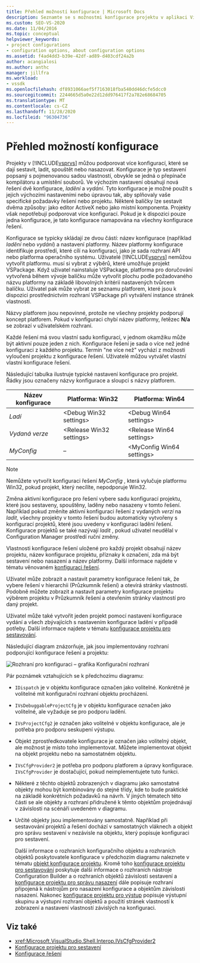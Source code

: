 ```yaml
---
title: Přehled možností konfigurace | Microsoft Docs
description: Seznamte se s možnostmi konfigurace projektu v aplikaci Visual Studio. Konfigurace je typ sestavení popsaný s pojmenovanou sadou vlastností a umístění souborů.
ms.custom: SEO-VS-2020
ms.date: 11/04/2016
ms.topic: conceptual
helpviewer_keywords:
- project configurations
- configuration options, about configuration options
ms.assetid: f4ad4dd3-b39e-42df-ad89-d403cdf24a2b
author: acangialosi
ms.author: anthc
manager: jillfra
ms.workload:
- vssdk
ms.openlocfilehash: df8931066aef5f7163018fba540dd46dcfe5dcc0
ms.sourcegitcommit: 2244665d5a0e22d12dd976417f2a782e68684705
ms.translationtype: MT
ms.contentlocale: cs-CZ
ms.lasthandoff: 11/28/2020
ms.locfileid: "96304736"
---
```

# <a name="configuration-options-overview"></a>Přehled možností konfigurace
Projekty v [!INCLUDE[vsprvs](../../code-quality/includes/vsprvs_md.md)] můžou podporovat více konfigurací, které se dají sestavit, ladit, spouštět nebo nasazovat. Konfigurace je typ sestavení popsaný s pojmenovanou sadou vlastností, obvykle se jedná o přepínače kompilátoru a umístění souborů. Ve výchozím nastavení obsahují nová řešení dvě konfigurace, *ladění* a *vydání*. Tyto konfigurace je možné použít s jejich výchozími nastaveními nebo úpravou tak, aby splňovaly vaše specifické požadavky řešení nebo projektu. Některé balíčky lze sestavit dvěma způsoby: jako editor ActiveX nebo jako místní komponenta. Projekty však nepotřebují podporovat více konfigurací. Pokud je k dispozici pouze jedna konfigurace, je tato konfigurace namapována na všechny konfigurace řešení.

 Konfigurace se typicky skládají ze dvou částí: název konfigurace (například *ladění* nebo *vydání*) a nastavení platformy. Název platformy konfigurace identifikuje prostředí, které cílí na konfiguraci, jako je sada rozhraní API nebo platforma operačního systému. Uživatelé [!INCLUDE[vsprvs](../../code-quality/includes/vsprvs_md.md)] nemůžou vytvořit platformu. musí si vybrat z výběrů, které umožňuje projekt VSPackage. Když uživatel nainstaluje VSPackage, platforma pro doručování vytvořená během vývoje balíčku může vytvořit plochu podle požadovaného názvu platformy na základě libovolných kritérií nastavených tvůrcem balíčku. Uživatel pak může vybrat ze seznamu platforem, které jsou k dispozici prostřednictvím rozhraní VSPackage při vytváření instance stránek vlastností.

 Názvy platforem jsou nepovinné, protože ne všechny projekty podporují koncept platforem. Pokud v konfiguraci chybí název platformy, řetězec **N/a** se zobrazí v uživatelském rozhraní.

 Každé řešení má svou vlastní sadu konfigurací, v jednom okamžiku může být aktivní pouze jeden z nich. Konfigurace řešení je sada o více než jedné konfiguraci z každého projektu. Termín "ne více než" vychází z možnosti vyloučení projektu z konfigurace řešení. Uživatelé můžou vytvářet vlastní vlastní konfigurace řešení.

 Následující tabulka ilustruje typické nastavení konfigurace pro projekt. Řádky jsou označeny názvy konfigurace a sloupci s názvy platforem.

|Název konfigurace|Platforma: Win32|Platforma: Win64|
|------------------------|----------------------|----------------------|
|*Ladí*|\<Debug Win32 settings>|\<Debug Win64 settings>|
|*Vydaná verze*|\<Release Win32 settings>|\<Release Win64 settings>|
|*MyConfig*|–|\<MyConfig Win64 settings>|

> [!NOTE]
> Nemůžete vytvořit konfiguraci řešení *MyConfig* , která vylučuje platformu Win32, pokud projekt, který necílíte, nepodporuje Win32.

 Změna aktivní konfigurace pro řešení vybere sadu konfigurací projektu, které jsou sestaveny, spouštěny, laděny nebo nasazeny v tomto řešení. Například pokud změníte aktivní konfiguraci řešení z vydaných *verzí* na *ladit*, všechny projekty v tomto řešení budou automaticky vytvořeny s konfigurací projektů, které jsou uvedeny v konfiguraci ladění řešení. Konfigurace projektů se také nazývají *ladit* , pokud uživatel neudělal v Configuration Manager prostředí ruční změny.

 Vlastnosti konfigurace řešení uložené pro každý projekt obsahují název projektu, název konfigurace projektu, příznaky k označení, zda má být sestavení nebo nasazení a název platformy. Další informace najdete v tématu věnovaném [konfiguraci řešení](../../extensibility/internals/solution-configuration.md).

 Uživatel může zobrazit a nastavit parametry konfigurace řešení tak, že vybere řešení v hierarchii (Průzkumník řešení) a otevírá stránky vlastností. Podobně můžete zobrazit a nastavit parametry konfigurace projektu výběrem projektu v Průzkumník řešení a otevřením stránky vlastností pro daný projekt.

 Uživatel může také vytvořit jeden projekt pomocí nastavení konfigurace vydání a všech zbývajících s nastavením konfigurace ladění v případě potřeby. Další informace najdete v tématu [konfigurace projektu pro sestavování](../../extensibility/internals/project-configuration-for-building.md).

 Následující diagram znázorňuje, jak jsou implementovány rozhraní podporující konfigurace řešení a projektu:

 ![Rozhraní pro konfiguraci – grafika](../../extensibility/internals/media/vsconfiginterfaces.gif "vsConfigInterfaces") Konfigurační rozhraní

 Pár poznámek vztahujících se k předchozímu diagramu:

- `IDispatch` je v objektu konfigurace označen jako volitelné. Konkrétně je volitelné mít konfigurační rozhraní objektu procházení.

- `IVsDebuggableProjectCfg` je v objektu konfigurace označen jako volitelné, ale vyžaduje se pro podporu ladění.

- `IVsProjectCfg2` je označen jako volitelné v objektu konfigurace, ale je potřeba pro podporu seskupení výstupu.

- Objekt zprostředkovatele konfigurace je označen jako volitelný objekt, ale možnost je místo toho implementovat. Můžete implementovat objekt na objekt projektu nebo na samostatném objektu.

- `IVsCfgProvider2` je potřeba pro podporu platforem a úpravy konfigurace. `IVsCfgProvider` je dostačující, pokud neimplementujete tuto funkci.

- Některé z těchto objektů zobrazených v diagramu jako samostatné objekty mohou být kombinovány do stejné třídy, kde to bude praktické na základě konkrétních požadavků na návrh. V jiných tématech této části se ale objekty a rozhraní přidružené k těmto objektům projednávají v závislosti na scénáři uvedeném v diagramu.

- Určité objekty jsou implementovány samostatně. Například při sestavování projektů a řešení dochází v samostatných vláknech a objekt pro správu sestavení v nezávisle na objektu, který popisuje konfiguraci pro sestavení.

  Další informace o rozhraních konfiguračního objektu a rozhraních objektů poskytovatele konfigurace v předchozím diagramu naleznete v tématu [objekt konfigurace projektu](../../extensibility/internals/project-configuration-object.md). Kromě toho [konfigurace projektu pro sestavování](../../extensibility/internals/project-configuration-for-building.md) poskytuje další informace o rozhraních nástroje Configuration Builder a o rozhraních objektů závislosti sestavení a [konfigurace projektu pro správu nasazení](../../extensibility/internals/project-configuration-for-managing-deployment.md) dále popisuje rozhraní připojená k nástrojům pro nasazení konfigurace a objektům závislosti nasazení. Nakonec [konfigurace projektu pro výstup](../../extensibility/internals/project-configuration-for-output.md) popisuje výstupní skupinu a výstupní rozhraní objektů a použití stránek vlastností k zobrazení a nastavení vlastností závislých na konfiguraci.

## <a name="see-also"></a>Viz také
- <xref:Microsoft.VisualStudio.Shell.Interop.IVsCfgProvider2>
- [Konfigurace projektu pro sestavení](../../extensibility/internals/project-configuration-for-building.md)
- [Konfigurace řešení](../../extensibility/internals/solution-configuration.md)
